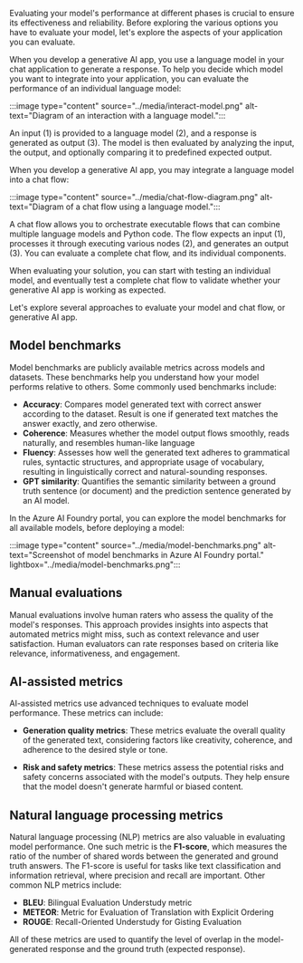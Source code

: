 Evaluating your model's performance at different phases is crucial to ensure its effectiveness and reliability. Before exploring the various options you have to evaluate your model, let's explore the aspects of your application you can evaluate.

When you develop a generative AI app, you use a language model in your chat application to generate a response. To help you decide which model you want to integrate into your application, you can evaluate the performance of an individual language model:

:::image type="content" source="../media/interact-model.png" alt-text="Diagram of an interaction with a language model.":::

An input (1) is provided to a language model (2), and a response is generated as output (3). The model is then evaluated by analyzing the input, the output, and optionally comparing it to predefined expected output.

When you develop a generative AI app, you may integrate a language model into a chat flow:

:::image type="content" source="../media/chat-flow-diagram.png" alt-text="Diagram of a chat flow using a language model.":::

A chat flow allows you to orchestrate executable flows that can combine multiple language models and Python code. The flow expects an input (1), processes it through executing various nodes (2), and generates an output (3). You can evaluate a complete chat flow, and its individual components.

When evaluating your solution, you can start with testing an individual model, and eventually test a complete chat flow to validate whether your generative AI app is working as expected.

Let's explore several approaches to evaluate your model and chat flow, or generative AI app.

## Model benchmarks

Model benchmarks are publicly available metrics across models and datasets. These benchmarks help you understand how your model performs relative to others. Some commonly used benchmarks include:

- **Accuracy**: Compares model generated text with correct answer according to the dataset. Result is one if generated text matches the answer exactly, and zero otherwise.
- **Coherence**: Measures whether the model output flows smoothly, reads naturally, and resembles human-like language
- **Fluency**: Assesses how well the generated text adheres to grammatical rules, syntactic structures, and appropriate usage of vocabulary, resulting in linguistically correct and natural-sounding responses.
- **GPT similarity**: Quantifies the semantic similarity between a ground truth sentence (or document) and the prediction sentence generated by an AI model.

In the Azure AI Foundry portal, you can explore the model benchmarks for all available models, before deploying a model:

:::image type="content" source="../media/model-benchmarks.png" alt-text="Screenshot of model benchmarks in Azure AI Foundry portal." lightbox="../media/model-benchmarks.png":::

## Manual evaluations

Manual evaluations involve human raters who assess the quality of the model's responses. This approach provides insights into aspects that automated metrics might miss, such as context relevance and user satisfaction. Human evaluators can rate responses based on criteria like relevance, informativeness, and engagement.

## AI-assisted metrics

AI-assisted metrics use advanced techniques to evaluate model performance. These metrics can include:

- **Generation quality metrics**: These metrics evaluate the overall quality of the generated text, considering factors like creativity, coherence, and adherence to the desired style or tone.

- **Risk and safety metrics**: These metrics assess the potential risks and safety concerns associated with the model's outputs. They help ensure that the model doesn't generate harmful or biased content.

## Natural language processing metrics

Natural language processing (NLP) metrics are also valuable in evaluating model performance. One such metric is the **F1-score**, which measures the ratio of the number of shared words between the generated and ground truth answers. The F1-score is useful for tasks like text classification and information retrieval, where precision and recall are important. Other common NLP metrics include:

- **BLEU**: Bilingual Evaluation Understudy metric
- **METEOR**: Metric for Evaluation of Translation with Explicit Ordering
- **ROUGE**: Recall-Oriented Understudy for Gisting Evaluation

All of these metrics are used to quantify the level of overlap in the model-generated response and the ground truth (expected response).
